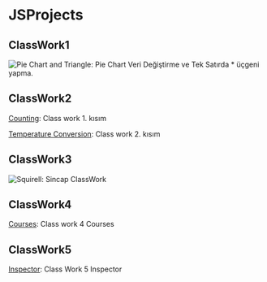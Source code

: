 # JSProjects

## ClassWork1
![Pie Chart and Triangle](https://itssamedozkan.github.io/JSProjects/ClassWork1/ClassWork1.png): Pie Chart Veri Değiştirme ve Tek Satırda * üçgeni yapma.

## ClassWork2
[Counting](https://itssamedozkan.github.io/JSProjects/ClassWork2/Counting.html): Class work 1. kısım

[Temperature Conversion](https://itssamedozkan.github.io/JSProjects/ClassWork2/Fahrenait.html): Class work 2. kısım

## ClassWork3
![Squirell](https://itssamedozkan.github.io/JSProjects/ClassWork3/ClassWork3.PNG): Sincap ClassWork

## ClassWork4
[Courses](https://itssamedozkan.github.io/JSProjects/ClassWork4/Courses.html): Class work 4 Courses


## ClassWork5
[Inspector](https://itssamedozkan.github.io/JSProjects/ClassWork5/work/EloquentJS.html): Class Work 5 Inspector